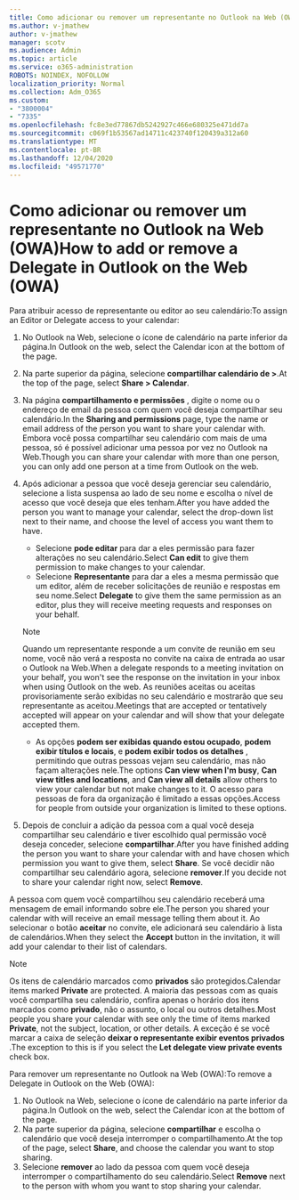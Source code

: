 ```yaml
---
title: Como adicionar ou remover um representante no Outlook na Web (OWA)
ms.author: v-jmathew
author: v-jmathew
manager: scotv
ms.audience: Admin
ms.topic: article
ms.service: o365-administration
ROBOTS: NOINDEX, NOFOLLOW
localization_priority: Normal
ms.collection: Adm_O365
ms.custom:
- "3800004"
- "7335"
ms.openlocfilehash: fc8e3ed77867db5242927c466e680325e471dd7a
ms.sourcegitcommit: c069f1b53567ad14711c423740f120439a312a60
ms.translationtype: MT
ms.contentlocale: pt-BR
ms.lasthandoff: 12/04/2020
ms.locfileid: "49571770"
---
```

# <a name="how-to-add-or-remove-a-delegate-in-outlook-on-the-web-owa"></a><span data-ttu-id="eca4c-102">Como adicionar ou remover um representante no Outlook na Web (OWA)</span><span class="sxs-lookup"><span data-stu-id="eca4c-102">How to add or remove a Delegate in Outlook on the Web (OWA)</span></span>

<span data-ttu-id="eca4c-103">Para atribuir acesso de representante ou editor ao seu calendário:</span><span class="sxs-lookup"><span data-stu-id="eca4c-103">To assign an Editor or Delegate access to your calendar:</span></span>

1. <span data-ttu-id="eca4c-104">No Outlook na Web, selecione o ícone de calendário na parte inferior da página.</span><span class="sxs-lookup"><span data-stu-id="eca4c-104">In Outlook on the web, select the Calendar icon at the bottom of the page.</span></span>
2. <span data-ttu-id="eca4c-105">Na parte superior da página, selecione **compartilhar calendário de >**.</span><span class="sxs-lookup"><span data-stu-id="eca4c-105">At the top of the page, select **Share > Calendar**.</span></span>
3. <span data-ttu-id="eca4c-106">Na página **compartilhamento e permissões** , digite o nome ou o endereço de email da pessoa com quem você deseja compartilhar seu calendário.</span><span class="sxs-lookup"><span data-stu-id="eca4c-106">In the **Sharing and permissions** page, type the name or email address of the person you want to share your calendar with.</span></span> <span data-ttu-id="eca4c-107">Embora você possa compartilhar seu calendário com mais de uma pessoa, só é possível adicionar uma pessoa por vez no Outlook na Web.</span><span class="sxs-lookup"><span data-stu-id="eca4c-107">Though you can share your calendar with more than one person, you can only add one person at a time from Outlook on the web.</span></span>
4. <span data-ttu-id="eca4c-108">Após adicionar a pessoa que você deseja gerenciar seu calendário, selecione a lista suspensa ao lado de seu nome e escolha o nível de acesso que você deseja que eles tenham.</span><span class="sxs-lookup"><span data-stu-id="eca4c-108">After you have added the person you want to manage your calendar, select the drop-down list next to their name, and choose the level of access you want them to have.</span></span>

    - <span data-ttu-id="eca4c-109">Selecione **pode editar** para dar a eles permissão para fazer alterações no seu calendário.</span><span class="sxs-lookup"><span data-stu-id="eca4c-109">Select **Can edit** to give them permission to make changes to your calendar.</span></span>
    - <span data-ttu-id="eca4c-110">Selecione **Representante** para dar a eles a mesma permissão que um editor, além de receber solicitações de reunião e respostas em seu nome.</span><span class="sxs-lookup"><span data-stu-id="eca4c-110">Select **Delegate** to give them the same permission as an editor, plus they will receive meeting requests and responses on your behalf.</span></span>
    > [!NOTE]
    > <span data-ttu-id="eca4c-111">Quando um representante responde a um convite de reunião em seu nome, você não verá a resposta no convite na caixa de entrada ao usar o Outlook na Web.</span><span class="sxs-lookup"><span data-stu-id="eca4c-111">When a delegate responds to a meeting invitation on your behalf, you won't see the response on the invitation in your inbox when using Outlook on the web.</span></span> <span data-ttu-id="eca4c-112">As reuniões aceitas ou aceitas provisoriamente serão exibidas no seu calendário e mostrarão que seu representante as aceitou.</span><span class="sxs-lookup"><span data-stu-id="eca4c-112">Meetings that are accepted or tentatively accepted will appear on your calendar and will show that your delegate accepted them.</span></span>
    - <span data-ttu-id="eca4c-113">As opções **podem ser exibidas quando estou ocupado**, **podem exibir títulos e locais**, e **podem exibir todos os detalhes** , permitindo que outras pessoas vejam seu calendário, mas não façam alterações nele.</span><span class="sxs-lookup"><span data-stu-id="eca4c-113">The options **Can view when I'm busy**, **Can view titles and locations**, and **Can view all details** allow others to view your calendar but not make changes to it.</span></span> <span data-ttu-id="eca4c-114">O acesso para pessoas de fora da organização é limitado a essas opções.</span><span class="sxs-lookup"><span data-stu-id="eca4c-114">Access for people from outside your organization is limited to these options.</span></span>

5. <span data-ttu-id="eca4c-115">Depois de concluir a adição da pessoa com a qual você deseja compartilhar seu calendário e tiver escolhido qual permissão você deseja conceder, selecione **compartilhar**.</span><span class="sxs-lookup"><span data-stu-id="eca4c-115">After you have finished adding the person you want to share your calendar with and have chosen which permission you want to give them, select **Share**.</span></span> <span data-ttu-id="eca4c-116">Se você decidir não compartilhar seu calendário agora, selecione **remover**.</span><span class="sxs-lookup"><span data-stu-id="eca4c-116">If you decide not to share your calendar right now, select **Remove**.</span></span>

<span data-ttu-id="eca4c-117">A pessoa com quem você compartilhou seu calendário receberá uma mensagem de email informando sobre ele.</span><span class="sxs-lookup"><span data-stu-id="eca4c-117">The person you shared your calendar with will receive an email message telling them about it.</span></span> <span data-ttu-id="eca4c-118">Ao selecionar o botão **aceitar** no convite, ele adicionará seu calendário à lista de calendários.</span><span class="sxs-lookup"><span data-stu-id="eca4c-118">When they select the **Accept** button in the invitation, it will add your calendar to their list of calendars.</span></span>

> [!NOTE]
> <span data-ttu-id="eca4c-119">Os itens de calendário marcados como **privados** são protegidos.</span><span class="sxs-lookup"><span data-stu-id="eca4c-119">Calendar items marked **Private** are protected.</span></span> <span data-ttu-id="eca4c-120">A maioria das pessoas com as quais você compartilha seu calendário, confira apenas o horário dos itens marcados como **privado**, não o assunto, o local ou outros detalhes.</span><span class="sxs-lookup"><span data-stu-id="eca4c-120">Most people you share your calendar with see only the time of items marked **Private**, not the subject, location, or other details.</span></span> <span data-ttu-id="eca4c-121">A exceção é se você marcar a caixa de seleção **deixar o representante exibir eventos privados** .</span><span class="sxs-lookup"><span data-stu-id="eca4c-121">The exception to this is if you select the **Let delegate view private events** check box.</span></span>

<span data-ttu-id="eca4c-122">Para remover um representante no Outlook na Web (OWA):</span><span class="sxs-lookup"><span data-stu-id="eca4c-122">To remove a Delegate in Outlook on the Web (OWA):</span></span>

1. <span data-ttu-id="eca4c-123">No Outlook na Web, selecione o ícone de calendário na parte inferior da página.</span><span class="sxs-lookup"><span data-stu-id="eca4c-123">In Outlook on the web, select the Calendar icon at the bottom of the page.</span></span>
2. <span data-ttu-id="eca4c-124">Na parte superior da página, selecione **compartilhar** e escolha o calendário que você deseja interromper o compartilhamento.</span><span class="sxs-lookup"><span data-stu-id="eca4c-124">At the top of the page, select **Share**, and choose the calendar you want to stop sharing.</span></span>
3. <span data-ttu-id="eca4c-125">Selecione **remover** ao lado da pessoa com quem você deseja interromper o compartilhamento do seu calendário.</span><span class="sxs-lookup"><span data-stu-id="eca4c-125">Select **Remove** next to the person with whom you want to stop sharing your calendar.</span></span>
